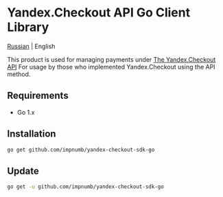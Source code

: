 # Yandex.Checkout API Go Client Library

[Russian](https://github.com/yandex-money/yandex-checkout-sdk-python/blob/master/README.ru.md) | English

This product is used for managing payments under [The Yandex.Checkout API](https://kassa.yandex.ru/docs/checkout-api/)
For usage by those who implemented Yandex.Checkout using the API method.

## Requirements
* Go 1.x

## Installation
```bash
go get github.com/impnumb/yandex-checkout-sdk-go
```

## Update
```bash
go get -u github.com/impnumb/yandex-checkout-sdk-go
```

